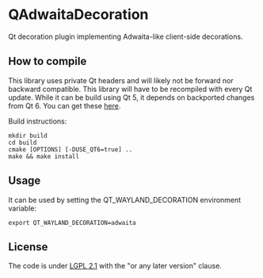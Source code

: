 # QAdwaitaDecoration
Qt decoration plugin implementing Adwaita-like client-side decorations.

## How to compile
This library uses private Qt headers and will likely not be forward nor
backward compatible. This library will have to be recompiled with every
Qt update. While it can be build using Qt 5, it depends on backported
changes from Qt 6. You can get these [here](https://src.fedoraproject.org/rpms/qt5-qtwayland/blob/rawhide/f/qtwayland-decoration-support-backports-from-qt6.patch).

Build instructions:

```
mkdir build
cd build
cmake [OPTIONS] [-DUSE_QT6=true] ..
make && make install
```

## Usage
It can be used by setting the QT_WAYLAND_DECORATION environment variable:

```
export QT_WAYLAND_DECORATION=adwaita
```

## License
The code is under [LGPL 2.1](https://www.gnu.org/licenses/old-licenses/lgpl-2.1.en.html) with the "or any later version" clause.

